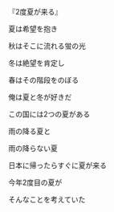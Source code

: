 『2度夏が来る』 

夏は希望を抱き 

秋はそこに流れる蛍の光 

冬は絶望を肯定し 

春はその階段をのぼる 

俺は夏と冬が好きだ 

この国には2つの夏がある 

雨の降る夏と 

雨の降らない夏 

日本に帰ったらすぐに夏が来る 

今年2度目の夏が 

そんなことを考えていた
